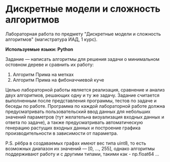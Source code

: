 # Дискретные модели и сложность алгоритмов
Лабораторная работа по предмету "Дискретные модели и сложность алгоритмов" (магистратура ИАД, 1 курс).

**Используемые языки: Python**

Задание — написать алгоритмы для решения задачи о минимальном остовном дереве и сравнить их работу:
1) Алгоритм Прима на метках
2) Алгоритм Прима на фибоначчиевой куче

Целью лабораторной работы является реализация, сравнение и анализ двух алгоритмов, решающих одну и ту же задачу. Задание считается выполненным после представления программы, тестов по задаче и беседы по работе. Программа по каждой лабораторной работе должна предусматривать пользовательский ввод данных для небольших значений параметров (тут желательна визуализация входных данных и ответа по задаче), а также предусматривать автоматическую генерацию растущих входных данных и построение графика производительности в зависимости от параметра.

P.S. рёбра в создаваемых графах имеют вес типа uint8, то есть возможных диапазон их значений — [0, ..., 255], однако алгоритмы поддерживают работу и с другими типами, такими как - np.float64 ...